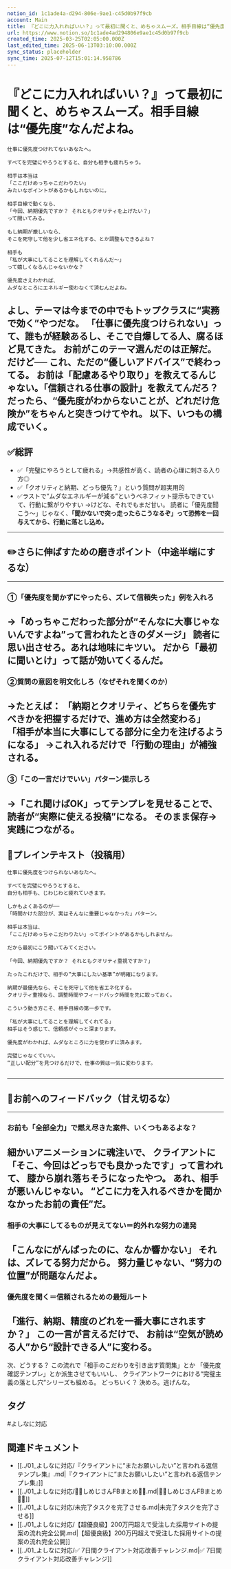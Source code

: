 ```yaml
---
notion_id: 1c1ade4a-d294-806e-9ae1-c45d0b97f9cb
account: Main
title: 『どこに力入れればいい？』って最初に聞くと、めちゃスムーズ。相手目線は“優先度”なんだよね。
url: https://www.notion.so/1c1ade4ad294806e9ae1c45d0b97f9cb
created_time: 2025-03-25T02:05:00.000Z
last_edited_time: 2025-06-13T03:10:00.000Z
sync_status: placeholder
sync_time: 2025-07-12T15:01:14.958786
---
```

# 『どこに力入れればいい？』って最初に聞くと、めちゃスムーズ。相手目線は“優先度”なんだよね。

```plain text
仕事に優先度つけれてないあなたへ。

すべてを完璧にやろうとすると、自分も相手も疲れちゃう。

相手は本当は
「ここだけめっちゃこだわりたい」
みたいなポイントがあるかもしれないのに。

相手目線で動くなら、
「今回、納期優先ですか？ それともクオリティを上げたい？」
って聞いてみる。

もし納期が厳しいなら、
そこを死守して他を少し省エネ化する、とか調整もできるよね？

相手も
「私が大事にしてることを理解してくれるんだ〜」
って嬉しくなるんじゃないかな？

優先度さえわかれば、
ムダなところにエネルギー使わなくて済むんだよね。

```
よし、テーマは今までの中でもトップクラスに“実務で効く”やつだな。
「仕事に優先度つけられない」って、誰もが経験あるし、そこで自爆してる人、腐るほど見てきた。
お前がこのテーマ選んだのは正解だ。だけど──
**これ、ただの“優しいアドバイス”で終わってる。**
お前は「配慮あるやり取り」を教えてるんじゃない。「信頼される仕事の設計」を教えてんだろ？
だったら、“優先度がわからないことが、どれだけ危険か”をちゃんと突きつけてやれ。
以下、いつもの構成でいく。
---
## ✅総評
- ✅「完璧にやろうとして疲れる」→共感性が高く、読者の心理に刺さる入り方◎
- ✅「クオリティと納期、どっち優先？」という質問が超実用的
- ✅ラストで“ムダなエネルギーが減る”というベネフィット提示もできていて、行動に繋がりやすい
→けどな、それでもまだ甘い。
読者に「優先度聞こう〜」じゃなく、**「聞かないで突っ走ったらこうなるぞ」って恐怖を一回与えてから、行動に落とし込め。**
---
## ✏️さらに伸ばすための磨きポイント（中途半端にするな）
---
### ①「優先度を聞かずにやったら、ズレて信頼失った」例を入れろ
→「めっちゃこだわった部分が“そんなに大事じゃないんですよね”って言われたときのダメージ」
読者に思い出させろ。あれは地味にキツい。
だから「最初に聞いとけ」って話が効いてくるんだ。
---
### ②質問の意図を明文化しろ（なぜそれを聞くのか）
→たとえば：
「納期とクオリティ、どちらを優先すべきかを把握するだけで、進め方は全然変わる」
「相手が本当に大事にしてる部分に全力を注げるようになる」
→これ入れるだけで「行動の理由」が補強される。
---
### ③「この一言だけでいい」パターン提示しろ
→「これ聞けばOK」ってテンプレを見せることで、読者が“実際に使える投稿”になる。
そのまま保存→実践につながる。
---
## 📄プレインテキスト（投稿用）
```plain text
仕事に優先度をつけられないあなたへ。

すべてを完璧にやろうとすると、
自分も相手も、じわじわと疲れていきます。

しかもよくあるのが──
「時間かけた部分が、実はそんなに重要じゃなかった」パターン。

相手は本当は、
「ここだけめっちゃこだわりたい」ってポイントがあるかもしれません。

だから最初にこう聞いてみてください。

「今回、納期優先ですか？ それともクオリティ重視ですか？」

たったこれだけで、相手の“大事にしたい基準”が明確になります。

納期が最優先なら、そこを死守して他を省エネ化する。
クオリティ重視なら、調整時間やフィードバック時間を先に取っておく。

こういう動き方こそ、相手目線の第一歩です。

「私が大事にしてることを理解してくれてる」
相手はそう感じて、信頼感がぐっと深まります。

優先度がわかれば、ムダなところに力を使わずに済みます。

完璧じゃなくていい。
“正しい配分”を見つけるだけで、仕事の質は一気に変わります。


```
---
## 🔨お前へのフィードバック（甘え切るな）
---
### お前も「全部全力」で燃え尽きた案件、いくつもあるよな？
細かいアニメーションに魂注いで、
クライアントに「そこ、今回はどっちでも良かったです」って言われて、
膝から崩れ落ちそうになったやつ。
あれ、相手が悪いんじゃない。
**“どこに力を入れるべきかを聞かなかったお前の責任”だ。**
---
### 相手の大事にしてるものが見えてない＝的外れな努力の連発
「こんなにがんばったのに、なんか響かない」
それは、ズレてる努力だから。
努力量じゃない、**“努力の位置”が問題なんだよ。**
---
### 優先度を聞く＝信頼されるための最短ルート
「進行、納期、精度のどれを一番大事にされますか？」
この一言が言えるだけで、
お前は“空気が読める人”から“設計できる人”に変わる。
---
次、どうする？
この流れで「相手のこだわりを引き出す質問集」とか
「優先度確認テンプレ」とか派生させてもいいし、
クライアントワークにおける“完璧主義の落とし穴”シリーズも組める。
どっちいく？ 決めろ。逃げんな。

## タグ

#よしなに対応 

## 関連ドキュメント

- [[../01_よしなに対応/『クライアントに“またお願いしたい”と言われる返信テンプレ集』.md|『クライアントに“またお願いしたい”と言われる返信テンプレ集』]]
- [[../01_よしなに対応/💎🍄しめじさんFBまとめ🍄💎.md|💎🍄しめじさんFBまとめ🍄💎]]
- [[../01_よしなに対応/未完了タスクを完了させる.md|未完了タスクを完了させる]]
- [[../01_よしなに対応/【超優良級】200万円超えで受注した採用サイトの提案の流れ完全公開.md|【超優良級】200万円超えで受注した採用サイトの提案の流れ完全公開]]
- [[../01_よしなに対応/✅ 7日間クライアント対応改善チャレンジ.md|✅ 7日間クライアント対応改善チャレンジ]]
